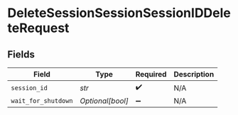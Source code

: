 # DeleteSessionSessionSessionIDDeleteRequest


## Fields

| Field               | Type                | Required            | Description         |
| ------------------- | ------------------- | ------------------- | ------------------- |
| `session_id`        | *str*               | :heavy_check_mark:  | N/A                 |
| `wait_for_shutdown` | *Optional[bool]*    | :heavy_minus_sign:  | N/A                 |